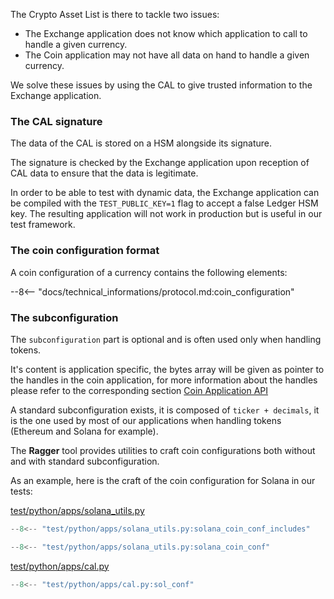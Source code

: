 The Crypto Asset List is there to tackle two issues:

- The Exchange application does not know which application to call to handle a given currency.
- The Coin application may not have all data on hand to handle a given currency.

We solve these issues by using the CAL to give trusted information to the Exchange application.

### The CAL signature

The data of the CAL is stored on a HSM alongside its signature.

The signature is checked by the Exchange application upon reception of CAL data to ensure that the data is legitimate.

In order to be able to test with dynamic data, the Exchange application can be compiled with the `TEST_PUBLIC_KEY=1` flag to accept a false Ledger HSM key.
The resulting application will not work in production but is useful in our test framework.

### The coin configuration format

A coin configuration of a currency contains the following elements:

--8<-- "docs/technical_informations/protocol.md:coin_configuration"

### The subconfiguration

The `subconfiguration` part is optional and is often used only when handling tokens.

It's content is application specific, the bytes array will be given as pointer to the handles in the coin application,
for more information about the handles please refer to the corresponding section [Coin Application API](coin_application_api/index.md)

A standard subconfiguration exists, it is composed of `ticker + decimals`, it is the one used by most of our applications when handling tokens (Ethereum and Solana for example).

The **Ragger** tool provides utilities to craft coin configurations both without and with standard subconfiguration.

As an example, here is the craft of the coin configuration for Solana in our tests:

[test/python/apps/solana_utils.py](https://github.com/LedgerHQ/app-exchange/blob/develop/test/python/apps/solana_utils.py)
```Python
--8<-- "test/python/apps/solana_utils.py:solana_coin_conf_includes"

--8<-- "test/python/apps/solana_utils.py:solana_coin_conf"
```

[test/python/apps/cal.py](https://github.com/LedgerHQ/app-exchange/blob/develop/test/python/apps/cal.py)
```Python
--8<-- "test/python/apps/cal.py:sol_conf"
```
